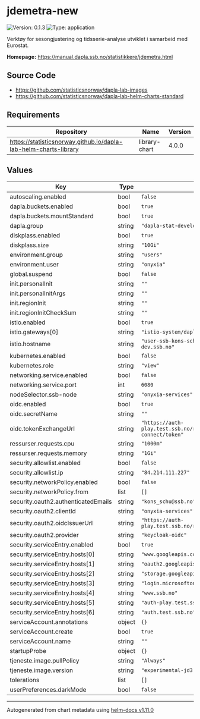 # jdemetra-new

![Version: 0.1.3](https://img.shields.io/badge/Version-0.1.3-informational?style=flat-square) ![Type: application](https://img.shields.io/badge/Type-application-informational?style=flat-square)

Verktøy for sesongjustering og tidsserie-analyse utviklet i samarbeid med Eurostat.

**Homepage:** <https://manual.dapla.ssb.no/statistikkere/jdemetra.html>

## Source Code

* <https://github.com/statisticsnorway/dapla-lab-images>
* <https://github.com/statisticsnorway/dapla-lab-helm-charts-standard>

## Requirements

| Repository | Name | Version |
|------------|------|---------|
| https://statisticsnorway.github.io/dapla-lab-helm-charts-library | library-chart | 4.0.0 |

## Values

| Key | Type | Default | Description |
|-----|------|---------|-------------|
| autoscaling.enabled | bool | `false` |  |
| dapla.buckets.enabled | bool | `true` |  |
| dapla.buckets.mountStandard | bool | `true` |  |
| dapla.group | string | `"dapla-stat-developers"` |  |
| diskplass.enabled | bool | `true` |  |
| diskplass.size | string | `"10Gi"` |  |
| environment.group | string | `"users"` |  |
| environment.user | string | `"onyxia"` |  |
| global.suspend | bool | `false` |  |
| init.personalInit | string | `""` |  |
| init.personalInitArgs | string | `""` |  |
| init.regionInit | string | `""` |  |
| init.regionInitCheckSum | string | `""` |  |
| istio.enabled | bool | `true` |  |
| istio.gateways[0] | string | `"istio-system/dapla-lab-dev-gateway"` |  |
| istio.hostname | string | `"user-ssb-kons-schu-594273-0.lab.dapla-dev.ssb.no"` |  |
| kubernetes.enabled | bool | `false` |  |
| kubernetes.role | string | `"view"` |  |
| networking.service.enabled | bool | `false` |  |
| networking.service.port | int | `6080` |  |
| nodeSelector.ssb-node | string | `"onyxia-services"` |  |
| oidc.enabled | bool | `true` |  |
| oidc.secretName | string | `""` |  |
| oidc.tokenExchangeUrl | string | `"https://auth-play.test.ssb.no/realms/ssb/protocol/openid-connect/token"` |  |
| ressurser.requests.cpu | string | `"1000m"` |  |
| ressurser.requests.memory | string | `"1Gi"` |  |
| security.allowlist.enabled | bool | `false` |  |
| security.allowlist.ip | string | `"84.214.111.227"` |  |
| security.networkPolicy.enabled | bool | `false` |  |
| security.networkPolicy.from | list | `[]` |  |
| security.oauth2.authenticatedEmails | string | `"kons_schu@ssb.no"` |  |
| security.oauth2.clientId | string | `"onyxia-services"` |  |
| security.oauth2.oidcIssuerUrl | string | `"https://auth-play.test.ssb.no/realms/onyxia-services"` |  |
| security.oauth2.provider | string | `"keycloak-oidc"` |  |
| security.serviceEntry.enabled | bool | `true` |  |
| security.serviceEntry.hosts[0] | string | `"www.googleapis.com"` |  |
| security.serviceEntry.hosts[1] | string | `"oauth2.googleapis.com"` |  |
| security.serviceEntry.hosts[2] | string | `"storage.googleapis.com"` |  |
| security.serviceEntry.hosts[3] | string | `"login.microsoftonline.com"` |  |
| security.serviceEntry.hosts[4] | string | `"www.ssb.no"` |  |
| security.serviceEntry.hosts[5] | string | `"auth-play.test.ssb.no"` |  |
| security.serviceEntry.hosts[6] | string | `"auth.test.ssb.no"` |  |
| serviceAccount.annotations | object | `{}` |  |
| serviceAccount.create | bool | `true` |  |
| serviceAccount.name | string | `""` |  |
| startupProbe | object | `{}` |  |
| tjeneste.image.pullPolicy | string | `"Always"` |  |
| tjeneste.image.version | string | `"experimental-jd3.2.4"` |  |
| tolerations | list | `[]` |  |
| userPreferences.darkMode | bool | `false` |  |

----------------------------------------------
Autogenerated from chart metadata using [helm-docs v1.11.0](https://github.com/norwoodj/helm-docs/releases/v1.11.0)
